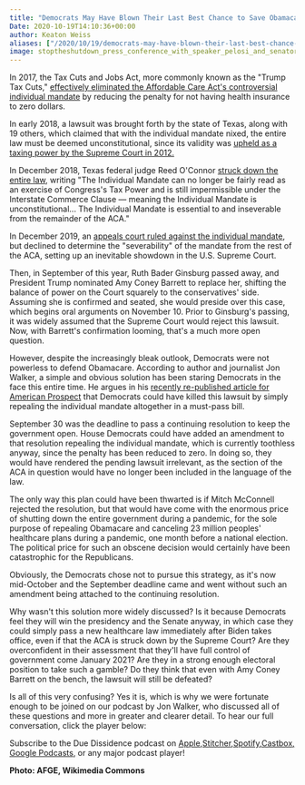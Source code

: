 ```yaml
---
title: "Democrats May Have Blown Their Last Best Chance to Save Obamacare"
Date: 2020-10-19T14:10:36+00:00
author: Keaton Weiss
aliases: ["/2020/10/19/democrats-may-have-blown-their-last-best-chance-to-save-obamacare"]
image: stoptheshutdown_press_conference_with_speaker_pelosi_and_senator_schumer_39715016483.jpg
---
```


In 2017, the Tax Cuts and Jobs Act, more commonly known as the "Trump Tax Cuts," [effectively eliminated the Affordable Care Act's controversial individual mandate](https://money.com/gop-tax-plan-individual-mandate-obamacare/) by reducing the penalty for not having health insurance to zero dollars.

In early 2018, a lawsuit was brought forth by the state of Texas, along with 19 others, which claimed that with the individual mandate nixed, the entire law must be deemed unconstitutional, since its validity was [upheld as a taxing power by the Supreme Court in 2012.](https://www.scotusblog.com/case-files/cases/national-federation-of-independent-business-v-sebelius/)

In December 2018, Texas federal judge Reed O'Connor [struck down the entire law](https://www.nbcnews.com/news/us-news/federal-judge-texas-strikes-strikes-down-affordable-care-act-n948306), writing "The Individual Mandate can no longer be fairly read as an exercise of Congress's Tax Power and is still impermissible under the Interstate Commerce Clause — meaning the Individual Mandate is unconstitutional... The Individual Mandate is essential to and inseverable from the remainder of the ACA."

In December 2019, an [appeals court ruled against the individual mandate](https://www.cnbc.com/2019/12/18/appeals-court-rules-obamacare-individual-mandate-unconstitutional-but-leaves-law-intact-for-now.html), but declined to determine the "severability" of the mandate from the rest of the ACA, setting up an inevitable showdown in the U.S. Supreme Court.

Then, in September of this year, Ruth Bader Ginsburg passed away, and President Trump nominated Amy Coney Barrett to replace her, shifting the balance of power on the Court squarely to the conservatives' side. Assuming she is confirmed and seated, she would preside over this case, which begins oral arguments on November 10. Prior to Ginsburg's passing, it was widely assumed that the Supreme Court would reject this lawsuit. Now, with Barrett's confirmation looming, that's a much more open question.

However, despite the increasingly bleak outlook, Democrats were not powerless to defend Obamacare. According to author and journalist Jon Walker, a simple and obvious solution has been staring Democrats in the face this entire time. He argues in his [recently re-published article for American Prospect](https://prospect.org/health/pelosi-can-save-obamacare-with-a-one-line-amendment-updated/) that Democrats could have killed this lawsuit by simply repealing the individual mandate altogether in a must-pass bill. 

September 30 was the deadline to pass a continuing resolution to keep the government open. House Democrats could have added an amendment to that resolution repealing the individual mandate, which is currently toothless anyway, since the penalty has been reduced to zero. In doing so, they would have rendered the pending lawsuit irrelevant, as the section of the ACA in question would have no longer been included in the language of the law. 

The only way this plan could have been thwarted is if Mitch McConnell rejected the resolution, but that would have come with the enormous price of shutting down the entire government during a pandemic, for the sole purpose of repealing Obamacare and canceling 23 million peoples' healthcare plans during a pandemic, one month before a national election. The political price for such an obscene decision would certainly have been catastrophic for the Republicans.

Obviously, the Democrats chose not to pursue this strategy, as it's now mid-October and the September deadline came and went without such an amendment being attached to the continuing resolution. 

Why wasn't this solution more widely discussed? Is it because Democrats feel they will win the presidency and the Senate anyway, in which case they could simply pass a new healthcare law immediately after Biden takes office, even if that the ACA is struck down by the Supreme Court? Are they overconfident in their assessment that they'll have full control of government come January 2021? Are they in a strong enough electoral position to take such a gamble? Do they think that even with Amy Coney Barrett on the bench, the lawsuit will still be defeated?

Is all of this very confusing? Yes it is, which is why we were fortunate enough to be joined on our podcast by Jon Walker, who discussed all of these questions and more in greater and clearer detail. To hear our full conversation, click the player below:

Subscribe to the Due Dissidence podcast on [Apple,](https://podcasts.apple.com/us/podcast/due-dissidence/id1457244081)[Stitcher](https://www.stitcher.com/podcast/due-dissidence)[,](https://podcasts.apple.com/us/podcast/due-dissidence/id1457244081)[Spotify](https://open.spotify.com/show/3jDky0r8Cg0vlYuORwWhaE)[,](https://podcasts.apple.com/us/podcast/due-dissidence/id1457244081)[Castbox](https://castbox.fm/channel/Due-Dissidence%7D-id2086184?country=us)[,](https://podcasts.apple.com/us/podcast/due-dissidence/id1457244081) [Google Podcasts](https://podcasts.google.com/feed/aHR0cHM6Ly9mZWVkcy5zb3VuZGNsb3VkLmNvbS91c2Vycy9zb3VuZGNsb3VkOnVzZXJzOjYwNjI5Njg0NC9zb3VuZHMucnNz), or any major podcast player!

**Photo: AFGE, Wikimedia Commons**
